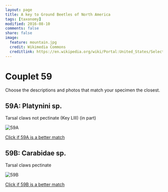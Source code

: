 ```yaml
---
layout: page
title: A key to Ground Beetles of North America
tags: [taxonomy]
modified: 2016-08-10
comments: false
share: false
image:
  feature: mountain.jpg
  credit: Wikimedia Commons
  creditlink: https://en.wikipedia.org/wiki/Portal:United_States/Selected_panorama#/media/File:Mount_Ellinor,_Mount_Washington_Panorama.jpg
---
```


# Couplet 59


Choose the descriptions and photos that match your specimen the closest. 

## 59A: Platynini sp. 

Tarsal claws not pectinate (Key LIII) (in part)

![59A](//klevan.github.io/images/keyfigs/Key1_59_59A.png)

[Click if 59A is a better match](https://en.wikipedia.org/wiki/Platynini)


## 59B: Carabidae sp. 

Tarsal claws pectinate

![59B](//klevan.github.io/images/keyfigs/Key1_59_59B.png)

[Click if 59B is a better match](//klevan.github.io/dynamicTaxonomy/Key1_60)

